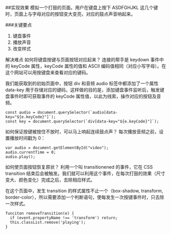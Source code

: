 ##实现效果
模拟一个打鼓的页面。用户在键盘上按下 ASDFGHJKL 这几个键时，页面上与字母对应的按钮变大变亮，对应的鼓点声音响起来。

###关键要点
1. 键盘事件
2. 播放声音
3. 改变样式

解决难点
如何将键盘按键与页面按钮对应起来？
连接的帮手是 keydown 事件中的 keyCode 属性，keyCode 属性的值和 ASCII 编码值相同（对应小写字母）。在这个网站可以用按键盘来查看对应的键码。

我们能获取到的初始页面中，按钮 div 和音频 audio 标签中都添加了一个属性 data-key 用于存储对应的键码，这样做的目的是，添加键盘事件监听后，触发键盘事件时即可获取事件的 keyCode 属性值，以此为线索，操作对应的按钮及音频。
```
const audio = document.querySelector(`audio[data-key="${e.keyCode}"]`);
const key = document.querySelector(`div[data-key="${e.keyCode}"]`);
```
如何保证按键被按住不放时，可以马上响起连续鼓点声？
每次播放音频之前，设置播放时间戳为 0：
```
var audio = document.getElementById("video"); 
audio.currentTime = 0;
audio.play();
```
如何使页面按钮恢复原状？
利用一个叫 transitionened 的事件，它在 CSS transition 结束后会被触发。我们就可以利用这个事件，在每次打鼓的效果（尺寸变大、颜色变化）完成之后，去除相应样式。

在这个页面中，发生 transition 的样式属性不止一个（box-shadow, transform, border-color），所以需要添加一个判断语句，使每发生一次按键事件时，只去除一次样式。
```
funciton removeTransition(e) {
  if (event.propertyName !== 'transform') return;
  this.classList.remove('playing');
}
```